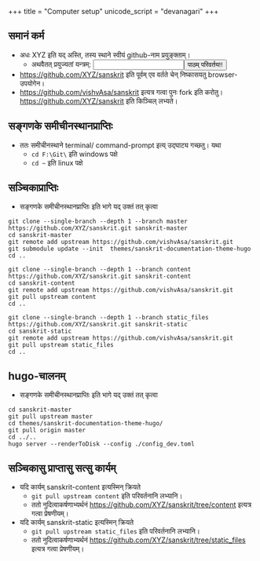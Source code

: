 +++
title = "Computer setup"
unicode_script = "devanagari"
+++

## समानं कर्म
- अधः XYZ इति यद् अस्ति, तस्य स्थाने स्वीयं github-नाम प्रयुङ्क्ताम्।
  - अथवैतत् प्रयुज्यतां यन्त्रम्: <input id="input_githubUserId"></input><button id="transformId">पाठम् परिवर्तय!!</button>
- https://github.com/XYZ/sanskrit इति पूर्वम् एव वर्तते चेन् निष्कासयतु browser-उपयोगेन।
- https://github.com/vishvAsa/sanskrit इत्यत्र गत्वा पुनः fork इति करोतु। https://github.com/XYZ/sanskrit इति किञ्चिल् लभ्यते।

## सङ्गणके समीचीनस्थानप्राप्तिः
- ततः समीचीनस्थाने terminal/ command-prompt इत्य् उद्घाट्य गच्छतु। यथा
  - `cd F:\Git\` इति windows पक्षे
  - `cd ~` इति linux पक्षे

## सञ्चिकाप्राप्तिः
- सङ्गणके समीचीनस्थानप्राप्तिः इति भागे यद् उक्तं तत् कृत्वा

```
git clone --single-branch --depth 1 --branch master https://github.com/XYZ/sanskrit.git sanskrit-master
cd sanskrit-master
git remote add upstream https://github.com/vishvAsa/sanskrit.git
git submodule update --init  themes/sanskrit-documentation-theme-hugo
cd ..

git clone --single-branch --depth 1 --branch content https://github.com/XYZ/sanskrit.git sanskrit-content
cd sanskrit-content
git remote add upstream https://github.com/vishvAsa/sanskrit.git
git pull upstream content
cd ..

git clone --single-branch --depth 1 --branch static_files https://github.com/XYZ/sanskrit.git sanskrit-static
cd sanskrit-static
git remote add upstream https://github.com/vishvAsa/sanskrit.git
git pull upstream static_files
cd ..
```

## hugo-चालनम्
- सङ्गणके समीचीनस्थानप्राप्तिः इति भागे यद् उक्तं तत् कृत्वा

```
cd sanskrit-master
git pull upstream master
cd themes/sanskrit-documentation-theme-hugo/
git pull origin master
cd ../.. 
hugo server --renderToDisk --config ./config_dev.toml
```

## सञ्चिकासु प्राप्तासु सत्सु कार्यम्
- यदि कार्यम् sanskrit-content इत्यस्मिन् क्रियते
  - `git pull upstream content` इति परिवर्तनानि लभ्यानि।
  - ततो नुदित्वाकर्षणाभ्यर्थनं https://github.com/XYZ/sanskrit/tree/content इत्यत्र गत्वा प्रेषणीयम्।
- यदि कार्यम् sanskrit-static इत्यस्मिन् क्रियते
  - `git pull upstream static_files` इति परिवर्तनानि लभ्यानि।
  - ततो नुदित्वाकर्षणाभ्यर्थनं https://github.com/XYZ/sanskrit/tree/static_files इत्यत्र गत्वा प्रेषणीयम्।

<script>
module_ui_lib.default.replaceWithQueryParam("githubUserId", /XYZ(?=[^'’])/g);

document.getElementById("transformId").onclick = function(e) {
  let userId = document.getElementById("input_githubUserId").value;
  console.log(userId);
  module_ui_lib.default.insertQueryParam("githubUserId", userId);
};
</script>